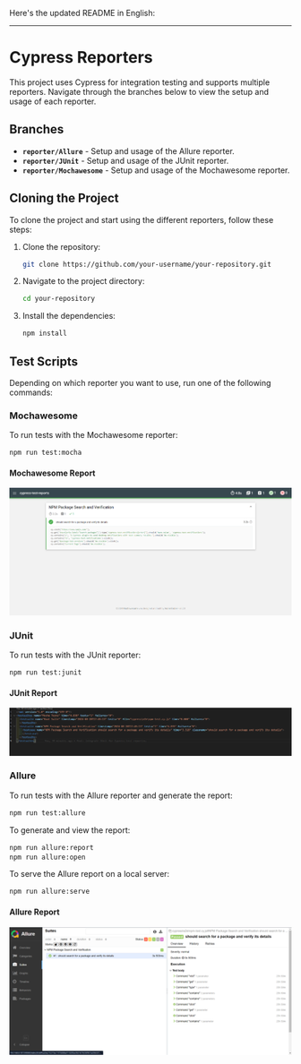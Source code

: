 Here's the updated README in English:

---

# Cypress Reporters

This project uses Cypress for integration testing and supports multiple reporters. Navigate through the branches below to view the setup and usage of each reporter.

## Branches

- **`reporter/Allure`** - Setup and usage of the Allure reporter.
- **`reporter/JUnit`** - Setup and usage of the JUnit reporter.
- **`reporter/Mochawesome`** - Setup and usage of the Mochawesome reporter.

## Cloning the Project

To clone the project and start using the different reporters, follow these steps:

1. Clone the repository:
    ```bash
    git clone https://github.com/your-username/your-repository.git
    ```

2. Navigate to the project directory:
    ```bash
    cd your-repository
    ```

3. Install the dependencies:
    ```bash
    npm install
    ```

## Test Scripts

Depending on which reporter you want to use, run one of the following commands:

### Mochawesome

To run tests with the Mochawesome reporter:
```bash
npm run test:mocha
```

#### Mochawesome Report

![Mochawesome Report](./images/mochawesome-report.png)

### JUnit

To run tests with the JUnit reporter:
```bash
npm run test:junit
```

#### JUnit Report

![JUnit Report](./images/junit-report.png)

### Allure

To run tests with the Allure reporter and generate the report:
```bash
npm run test:allure
```

To generate and view the report:
```bash
npm run allure:report
npm run allure:open
```

To serve the Allure report on a local server:
```bash
npm run allure:serve
```

#### Allure Report

![Allure Report](./images/allure-report.png)

